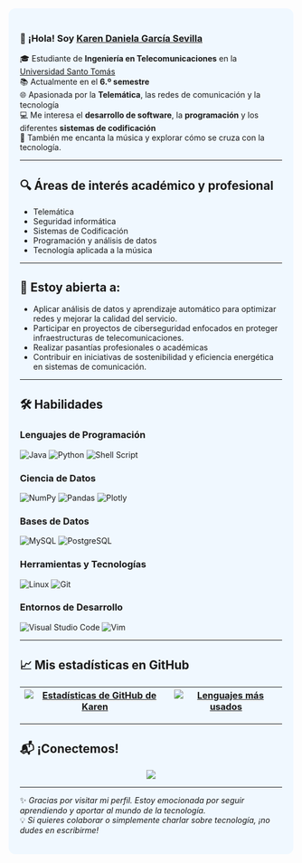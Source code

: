 <div style="background-color:#f0f8ff; padding: 20px; border-radius: 12px">

### 👋 ¡Hola! Soy [Karen Daniela García Sevilla](https://github.com/karen064)

🎓 Estudiante de **Ingeniería en Telecomunicaciones** en la [Universidad Santo Tomás](https://www.usta.edu.co/)  
📚 Actualmente en el **6.º semestre**  
🌐 Apasionada por la **Telemática**, las redes de comunicación y la tecnología  
💻 Me interesa el **desarrollo de software**, la **programación** y los diferentes **sistemas de codificación**  
🎵 También me encanta la música y explorar cómo se cruza con la tecnología.

---

## 🔍 Áreas de interés académico y profesional

- Telemática  
- Seguridad informática  
- Sistemas de Codificación 
- Programación y análisis de datos  
- Tecnología aplicada a la música  

---

## 🤝 Estoy abierta a:

- Aplicar análisis de datos y aprendizaje automático para optimizar redes y mejorar la calidad del servicio. 
- Participar en proyectos de ciberseguridad enfocados en proteger infraestructuras de telecomunicaciones. 
- Realizar pasantías profesionales o académicas  
- Contribuir en iniciativas de sostenibilidad y eficiencia energética en sistemas de comunicación.

---

## 🛠️ Habilidades

### Lenguajes de Programación

![Java](https://img.shields.io/badge/Java-ED8B00?style=for-the-badge&logo=java&logoColor=white)
![Python](https://img.shields.io/badge/Python-3776AB?style=for-the-badge&logo=python&logoColor=white)
![Shell Script](https://img.shields.io/badge/Shell_Script-121011?style=for-the-badge&logo=gnu-bash&logoColor=white)

### Ciencia de Datos

![NumPy](https://img.shields.io/badge/numpy-%23013243.svg?style=for-the-badge&logo=numpy&logoColor=white)
![Pandas](https://img.shields.io/badge/pandas-%23150458.svg?style=for-the-badge&logo=pandas&logoColor=white)
![Plotly](https://img.shields.io/badge/Plotly-%233F4F75.svg?style=for-the-badge&logo=plotly&logoColor=white)

### Bases de Datos

![MySQL](https://img.shields.io/badge/MySQL-00000F?style=for-the-badge&logo=mysql&logoColor=white)
![PostgreSQL](https://img.shields.io/badge/PostgreSQL-316192?style=for-the-badge&logo=postgresql&logoColor=white)

### Herramientas y Tecnologías

![Linux](https://img.shields.io/badge/Linux-FCC624?style=for-the-badge&logo=linux&logoColor=black)
![Git](https://img.shields.io/badge/GIT-E44C30?style=for-the-badge&logo=git&logoColor=white)

### Entornos de Desarrollo

![Visual Studio Code](https://img.shields.io/badge/Visual%20Studio%20Code-0078d7.svg?style=for-the-badge&logo=visual-studio-code&logoColor=white)
![Vim](https://img.shields.io/badge/VIM-%2311AB00.svg?style=for-the-badge&logo=vim&logoColor=white)

---

## 📈 Mis estadísticas en GitHub

| <a href="https://github.com/anuraghazra/github-readme-stats"><img align="center" src="https://github-readme-stats.vercel.app/api?username=karen064&show_icons=true&include_all_commits=true&theme=buefy&hide_border=true" alt="Estadísticas de GitHub de Karen" /></a> | <a href="https://github.com/anuraghazra/github-readme-stats"><img align="center" src="https://github-readme-stats.vercel.app/api/top-langs/?username=karen064&layout=compact&theme=buefy&hide_border=true" alt="Lenguajes más usados" /></a> |
| ------------- | ------------- |

---

## 📬 ¡Conectemos!

<p align="center">
  <a href="https://www.instagram.com/karen._.g16?igsh=MW54M3h6andoNmE4dw==">
    <img src="https://img.shields.io/badge/Instagram-%2312100E.svg?style=for-the-badge&logo=instagram&logoColor=white&color=black" />
  </a>
</p>

---

✨ *Gracias por visitar mi perfil. Estoy emocionada por seguir aprendiendo y aportar al mundo de la tecnología.*  
💡 *Si quieres colaborar o simplemente charlar sobre tecnología, ¡no dudes en escribirme!*

</div>
